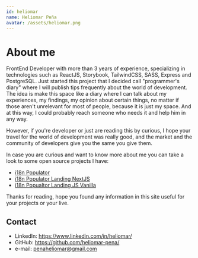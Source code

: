 ```yaml
---
id: heliomar
name: Heliomar Peña
avatar: /assets/heliomar.png
---
```

# About me

FrontEnd Developer with more than 3 years of experience, specializing in technologies such as ReactJS, Storybook, TailwindCSS, SASS, Express and PostgreSQL. Just started this project that I decided call "programmer's diary" where I will publish tips frequently about the world of development. The idea is make this space like a diary where I can talk about my experiences, my findings, my opinion about certain things, no matter if those aren't unrelevant for most of people, because it is just my space. And at this way, I could probably reach someone who needs it and help him in any way.

However, if you're developer or just are reading this by curious, I hope your travel for the world of development was really good, and the market and the community of developers give you the same you give them.

In case you are curious and want to know more about me you can take a look to some open source projects I have:

- [i18n Populator](https://github.com/heliomar-pena/i18n-populator)
- [i18n Populator Landing NextJS](https://github.com/heliomar-pena/i18n-translate-generator-frontend)
- [i18n Popualtor Landing JS Vanilla](https://github.com/heliomar-pena/i18n-translate-generator-frontend)

Thanks for reading, hope you found any information in this site useful for your projects or your live.
## Contact
- LinkedIn: <https://www.linkedin.com/in/heliomar/>
- GitHub: <https://github.com/heliomar-pena/>
- e-mail: [penaheliomar@gmail.com](mailto:penaheliomar@gmail.com)
